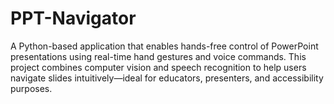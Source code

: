 # PPT-Navigator
A Python-based application that enables hands-free control of PowerPoint presentations using real-time hand gestures and voice commands. This project combines computer vision and speech recognition to help users navigate slides intuitively—ideal for educators, presenters, and accessibility purposes.

